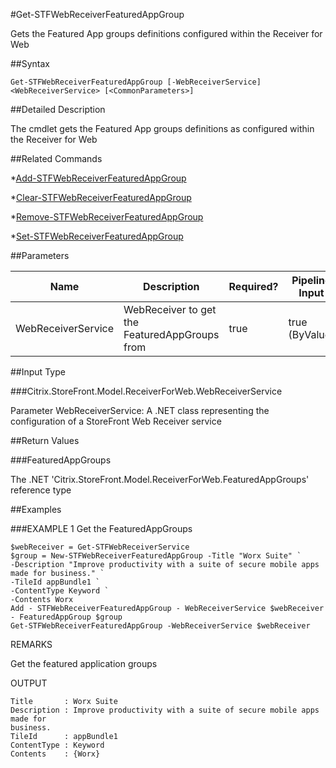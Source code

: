 #Get-STFWebReceiverFeaturedAppGroup
Gets the Featured App groups definitions configured within the Receiver for Web
##Syntax
```Get-STFWebReceiverFeaturedAppGroup [-WebReceiverService] <WebReceiverService> [<CommonParameters>]
```
##Detailed Description
The cmdlet gets the Featured App groups definitions as configured within the Receiver for Web
##Related Commands
*[Add-STFWebReceiverFeaturedAppGroup](Add-STFWebReceiverFeaturedAppGroup)
*[Clear-STFWebReceiverFeaturedAppGroup](Clear-STFWebReceiverFeaturedAppGroup)
*[Remove-STFWebReceiverFeaturedAppGroup](Remove-STFWebReceiverFeaturedAppGroup)
*[Set-STFWebReceiverFeaturedAppGroup](Set-STFWebReceiverFeaturedAppGroup)
##Parameters
|Name|Description|Required?|Pipeline Input||--|--|--|--||WebReceiverService|WebReceiver to get the FeaturedAppGroups from|true|true (ByValue)|##Input Type
###Citrix.StoreFront.Model.ReceiverForWeb.WebReceiverService
Parameter WebReceiverService: A .NET class representing the configuration of a StoreFront Web Receiver service
##Return Values
###FeaturedAppGroups
The .NET 'Citrix.StoreFront.Model.ReceiverForWeb.FeaturedAppGroups' reference type
##Examples
###EXAMPLE 1 Get the FeaturedAppGroups
```$webReceiver = Get-STFWebReceiverService
$group = New-STFWebReceiverFeaturedAppGroup -Title "Worx Suite" `
-Description "Improve productivity with a suite of secure mobile apps made for business." `
-TileId appBundle1 `
-ContentType Keyword `
-Contents Worx
Add - STFWebReceiverFeaturedAppGroup - WebReceiverService $webReceiver - FeaturedAppGroup $group
Get-STFWebReceiverFeaturedAppGroup -WebReceiverService $webReceiver
```
REMARKS
Get the featured application groups
OUTPUT
```Title       : Worx Suite
Description : Improve productivity with a suite of secure mobile apps made for 
business.
TileId      : appBundle1
ContentType : Keyword
Contents    : {Worx}
```
